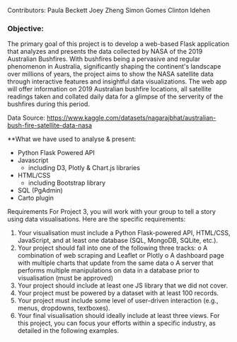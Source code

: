 Contributors:
    Paula Beckett
    Joey Zheng
    Simon Gomes
    Clinton Idehen

### Objective: 

The primary goal of this project is to develop a web-based Flask application that analyzes and presents the data collected by NASA of the 2019 Australian Bushfires. With bushfires being a pervasive and regular phenomenon in Australia, significantly shaping the continent's landscape over millions of years, the project aims to show the NASA satellite data through interactive features and insightful data visualizations. The web app will offer information on 2019 Australian bushfire locations, all satellite readings taken and collated daily data for a glimpse of the serverity of the bushfires during this period.

Data Source: https://www.kaggle.com/datasets/nagarajbhat/australian-bush-fire-satellite-data-nasa

**What we have used to analyse & present:
-	Python Flask Powered API
-	Javascript
     - including D3, Plotly & Chart.js libraries
-	HTML/CSS
     - including Bootstrap library
-	SQL (PgAdmin)
-   Carto plugin

Requirements
For Project 3, you will work with your group to tell a story using data visualisations. Here are the specific requirements:
1.	Your visualisation must include a Python Flask-powered API, HTML/CSS, JavaScript, and at least one database (SQL, MongoDB, SQLite, etc.).
2.	Your project should fall into one of the following three tracks:
o	A combination of web scraping and Leaflet or Plotly
o	A dashboard page with multiple charts that update from the same data
o	A server that performs multiple manipulations on data in a database prior to visualisation (must be approved)
3.	Your project should include at least one JS library that we did not cover.
4.	Your project must be powered by a dataset with at least 100 records.
5.	Your project must include some level of user-driven interaction (e.g., menus, dropdowns, textboxes).
6.	Your final visualisation should ideally include at least three views.
For this project, you can focus your efforts within a specific industry, as detailed in the following examples.

